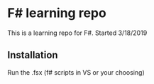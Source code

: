 # F# learning repo

This is a learning repo for F#.  Started 3/18/2019

## Installation

Run the .fsx (f# scripts in VS or your choosing)
